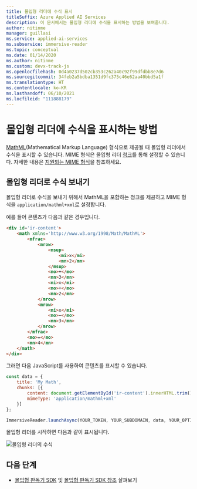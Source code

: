 ```yaml
---
title: 몰입형 리더에 수식 표시
titleSuffix: Azure Applied AI Services
description: 이 문서에서는 몰입형 리더에 수식을 표시하는 방법을 보여줍니다.
author: nitinme
manager: guillasi
ms.service: applied-ai-services
ms.subservice: immersive-reader
ms.topic: conceptual
ms.date: 01/14/2020
ms.author: nitinme
ms.custom: devx-track-js
ms.openlocfilehash: 0d4a0237d502cb353c262a40c92f99dfdbb8e7d6
ms.sourcegitcommit: 34feb2a5bdba1351d9fc375c46e62aa40bbd5a1f
ms.translationtype: HT
ms.contentlocale: ko-KR
ms.lasthandoff: 06/10/2021
ms.locfileid: "111888179"
---
```

# <a name="how-to-display-math-in-the-immersive-reader"></a>몰입형 리더에 수식을 표시하는 방법

[MathML](https://developer.mozilla.org/docs/Web/MathML)(Mathematical Markup Language) 형식으로 제공될 때 몰입형 리더에서 수식을 표시할 수 있습니다.
MIME 형식은 몰입형 리더 [청크](../reference.md#chunk)를 통해 설정할 수 있습니다. 자세한 내용은 [지원되는 MIME 형식](../reference.md#supported-mime-types)을 참조하세요.

## <a name="send-math-to-the-immersive-reader"></a>몰입형 리더로 수식 보내기
몰입형 리더로 수식을 보내기 위해서 MathML을 포함하는 청크를 제공하고 MIME 형식을 ```application/mathml+xml```로 설정합니다.

예를 들어 콘텐츠가 다음과 같은 경우입니다.

```html
<div id='ir-content'>
    <math xmlns='http://www.w3.org/1998/Math/MathML'>
        <mfrac>
            <mrow>
                <msup>
                    <mi>x</mi>
                    <mn>2</mn>
                </msup>
                <mo>+</mo>
                <mn>3</mn>
                <mi>x</mi>
                <mo>+</mo>
                <mn>2</mn>
            </mrow>
            <mrow>
                <mi>x</mi>
                <mo>−</mo>
                <mn>3</mn>
            </mrow>
        </mfrac>
        <mo>=</mo>
        <mn>4</mn>
    </math>
</div>
```

그러면 다음 JavaScript를 사용하여 콘텐츠를 표시할 수 있습니다.

```javascript
const data = {
    title: 'My Math',
    chunks: [{
        content: document.getElementById('ir-content').innerHTML.trim(),
        mimeType: 'application/mathml+xml'
    }]
};

ImmersiveReader.launchAsync(YOUR_TOKEN, YOUR_SUBDOMAIN, data, YOUR_OPTIONS);
```

몰입형 리더를 시작하면 다음과 같이 표시됩니다.

![몰입형 리더의 수식](../media/how-tos/1-math.png)

## <a name="next-steps"></a>다음 단계

* [몰입형 판독기 SDK](https://github.com/microsoft/immersive-reader-sdk) 및 [몰입형 판독기 SDK 참조](../reference.md) 살펴보기